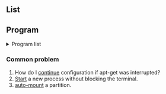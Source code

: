 ## List

## Program
<details>
  <summary>Program list</summary>

1. Gimp.<br>
   > @TODO add small desc, website, repo

1. InkScape.<br>
   > @TODO add small desc, website, repo

1. Open Broadcaster Software studio.
   > [repository][obs repo] [Ubuntu install instruction][ubuntu install obs]

1. [9 Best Free Video Editing Software for Linux In 2018][prog3]

1. [Top 3 Linux Video Editors][prog4]

1. [How To Install Linux, Apache, MySQL, PHP (LAMP) stack][prog5]

</details>

[obs repo]: https://github.com/jp9000/obs-studio
[ubuntu install obs]: https://github.com/jp9000/obs-studio/wiki/install-instructions#ubuntu-installation
[prog3]: https://itsfoss.com/best-video-editing-software-linux/
[prog4]: https://www.linux.com/news/top-3-linux-video-editors
[prog5]: https://www.digitalocean.com/community/tutorials/how-to-install-linux-apache-mysql-php-lamp-stack-on-ubuntu-16-04

### Common problem
1. How do I [continue][common1] configuration if apt-get was interrupted?
0. [Start][common2] a new process without blocking the terminal.
1. [auto-mount][common3] a partition.

[common1]: https://askubuntu.com/questions/425502/how-do-i-continue-configuration-if-apt-get-was-interrupted "SO again hell yeah"
[common2]: https://askubuntu.com/questions/287350/start-a-new-process-without-blocking-the-terminal
[common3]: https://community.linuxmint.com/tutorial/view/1513
